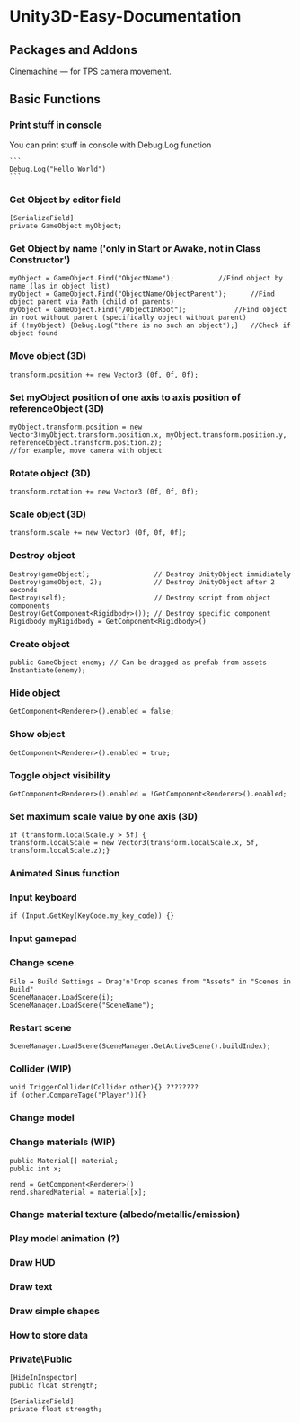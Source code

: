 # Unity3D-Easy-Documentation

## Packages and Addons
Cinemachine — for TPS camera movement.

## Basic Functions
### Print stuff in console
You can print stuff in console with Debug.Log function

	```
	Debug.Log("Hello World")
	```
### Get Object by editor field
	[SerializeField]
	private GameObject myObject;
### Get Object by name ('only in Start or Awake, not in Class Constructor')
	myObject = GameObject.Find("ObjectName");			//Find object by name (las in object list)
	myObject = GameObject.Find("ObjectName/ObjectParent");		//Find object parent via Path (child of parents)
	myObject = GameObject.Find("/ObjectInRoot"); 			//Find object in root without parent (specifically object without parent)
	if (!myObject) {Debug.Log("there is no such an object");}	//Check if object found

### Move object (3D)
	transform.position += new Vector3 (0f, 0f, 0f);

### Set myObject position of one axis to axis position of referenceObject (3D)
	myObject.transform.position = new Vector3(myObject.transform.position.x, myObject.transform.position.y, referenceObject.transform.position.z);
	//for example, move camera with object

### Rotate object (3D)
	transform.rotation += new Vector3 (0f, 0f, 0f);

### Scale object (3D)
	transform.scale += new Vector3 (0f, 0f, 0f);

### Destroy object
	Destroy(gameObject);				// Destroy UnityObject immidiately
	Destroy(gameObject, 2); 			// Destroy UnityObject after 2 seconds
	Destroy(self);						// Destroy script from object components
	Destroy(GetComponent<Rigidbody>()); // Destroy specific component
	Rigidbody myRigidbody = GetComponent<Rigidbody>()

### Create object
	public GameObject enemy; // Can be dragged as prefab from assets
	Instantiate(enemy);

### Hide object
	GetComponent<Renderer>().enabled = false;

### Show object
	GetComponent<Renderer>().enabled = true;

### Toggle object visibility
 	GetComponent<Renderer>().enabled = !GetComponent<Renderer>().enabled; 

### Set maximum scale value by one axis (3D)
	if (transform.localScale.y > 5f) {
	transform.localScale = new Vector3(transform.localScale.x, 5f, transform.localScale.z);}

### Animated Sinus function


### Input keyboard
	if (Input.GetKey(KeyCode.my_key_code)) {}

### Input gamepad


### Change scene
	File → Build Settings → Drag'n'Drop scenes from "Assets" in "Scenes in Build"
	SceneManager.LoadScene(i);
	SceneManager.LoadScene("SceneName");

### Restart scene
	SceneManager.LoadScene(SceneManager.GetActiveScene().buildIndex);

### Collider (WIP)
	void TriggerCollider(Collider other){} ????????
	if (other.CompareTage("Player")){}


### Change model


### Change materials (WIP)
	public Material[] material;
	public int x;

	rend = GetComponent<Renderer>()
	rend.sharedMaterial = material[x];

### Change material texture (albedo/metallic/emission)



### Play model animation (?)


### Draw HUD


### Draw text


### Draw simple shapes


### How to store data


### Private\Public
	[HideInInspector]
	public float strength;

	[SerializeField]
	private float strength;


